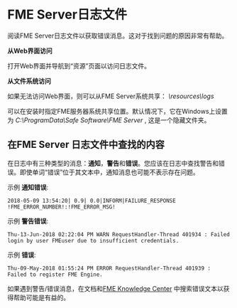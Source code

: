 # FME Server日志文件

阅读FME Server日志文件以获取错误消息。这对于找到问题的原因非常有帮助。

**从Web界面访问**

打开Web界面并导航到“资源”页面以访问日志文件。

**从文件系统访问**

如果无法访问Web界面，则可以从FME Server系统共享： _\resources\logs_

可以在安装时指定FME服务器系统共享位置。默认情况下，它在Windows上设置为 _C:\ProgramData\Safe Software\FME Server_ , 这是一个隐藏文件夹。

## 在FME Server 日志文件中查找的内容

在日志中有三种类型的消息：**通知**，**警告**和**错误**。您应该在日志中查找警告和错误。即使单词“错误”位于其文本中，通知消息也可能不表示存在问题。

示例 **通知错误**:

```text
2018-05-09 13:54:20| 0.9| 0.0|INFORM|FAILURE_RESPONSE !FME_ERROR_NUMBER!:!FME_ERROR_MSG!
```

示例 **警告错误**:

```text
Thu-13-Jun-2018 02:22:04 PM WARN RequestHandler-Thread 401934 : Failed login by user FMEuser due to insufficient credentials.
```

示例 **错误**:

```text
Thu-09-May-2018 01:55:24 PM ERROR RequestHandler-Thread 401939 : Failed to register FME Engine.
```

如果遇到警告/错误消息，在文档和[FME Knowledge Center](https://knowledge.safe.com) 中搜索错误文本以获得帮助可能是有益的。

